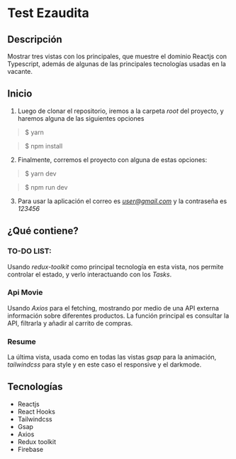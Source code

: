 # Test Ezaudita
## Descripción
Mostrar tres vistas con los principales, que muestre el dominio Reactjs con Typescript, además de algunas de las principales tecnologías usadas en la vacante.

## Inicio
1. Luego de clonar el repositorio, iremos a la carpeta _root_ del proyecto, y haremos  alguna de las siguientes opciones 
> $ yarn 

> $ npm install

2. Finalmente, corremos el proyecto con alguna de estas opciones: 
> $ yarn dev

> $ npm run dev


3. Para usar la aplicación el correo es *user@gmail.com* y la contraseña es *123456*

## ¿Qué contiene?
### TO-DO LIST: 
Usando *redux-toolkit* como principal tecnología en esta vista, nos permite controlar el estado, y verlo interactuando con los _Tasks_.

### Api Movie
Usando *Axios* para el fetching, mostrando por medio de una API externa información sobre diferentes productos. La función principal es consultar la API, filtrarla y añadir al carrito de compras.

### Resume
La última vista, usada como en todas las vistas *gsap* para la animación, *tailwindcss* para style y en este caso el responsive y el darkmode.

## Tecnologías
- Reactjs
- React Hooks
- Tailwindcss
- Gsap
- Axios
- Redux toolkit
- Firebase